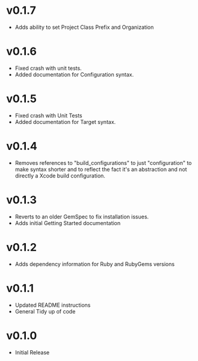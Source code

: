 v0.1.7
======
- Adds ability to set Project Class Prefix and Organization

v0.1.6
======
- Fixed crash with unit tests.
- Added documentation for Configuration syntax.

v0.1.5
======
- Fixed crash with Unit Tests
- Added documentation for Target syntax.

v0.1.4
======
- Removes references to "build_configurations" to just "configuration"
to make syntax shorter and to reflect the fact it's an abstraction and not directly
a Xcode build configuration.

v0.1.3
======
- Reverts to an older GemSpec to fix installation issues.
- Adds initial Getting Started documentation

v0.1.2
======
- Adds dependency information for Ruby and RubyGems versions

v0.1.1
======
- Updated README instructions
- General Tidy up of code

v0.1.0
======
- Initial Release
